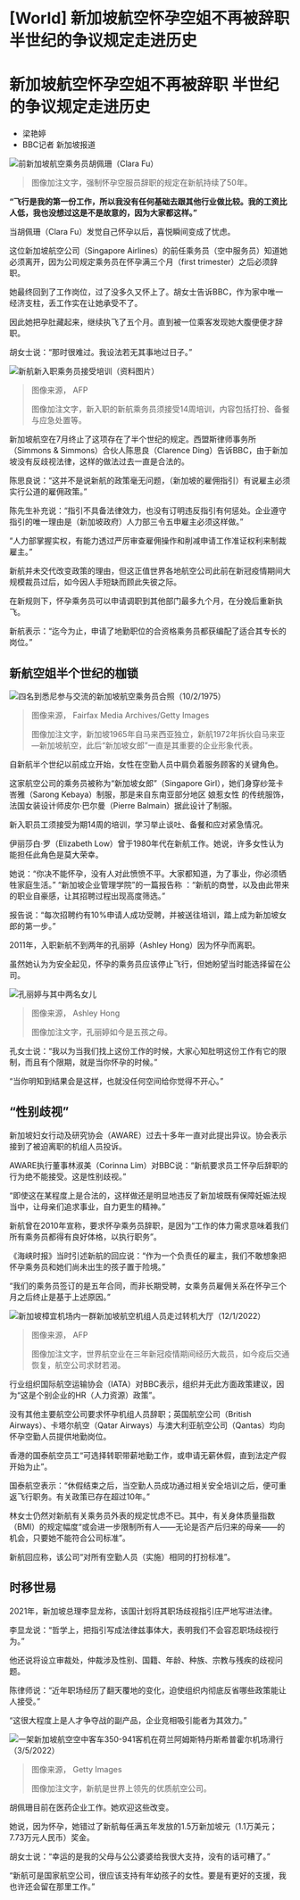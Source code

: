# [World] 新加坡航空怀孕空姐不再被辞职 半世纪的争议规定走进历史

#  新加坡航空怀孕空姐不再被辞职 半世纪的争议规定走进历史

  * 梁艳婷 
  * BBC记者 新加坡报道 


![前新加坡航空乘务员胡佩珊（Clara Fu）](_127601388_clarafu1.jpg)

> 图像加注文字，强制怀孕空服员辞职的规定在新航持续了50年。

**“飞行是我的第一份工作，所以我没有任何基础去跟其他行业做比较。我的工资比人低，我也没想过这是不是故意的，因为大家都这样。”**

当胡佩珊（Clara Fu）发觉自己怀孕以后，喜悦瞬间变成了忧虑。

这位新加坡航空公司（Singapore Airlines）的前任乘务员（空中服务员）知道她必须离开，因为公司规定乘务员在怀孕满三个月（first trimester）之后必须辞职。

她最终回到了工作岗位，过了没多久又怀上了。胡女士告诉BBC，作为家中唯一经济支柱，丢工作实在让她承受不了。

因此她把孕肚藏起来，继续执飞了五个月。直到被一位乘客发现她大腹便便才辞职。

胡女士说：“那时很难过。我设法若无其事地过日子。”

![新航新入职乘务员接受培训（资料图片）](_127934451_gettyimages-119904864.jpg)

> 图像来源，  AFP
>
> 图像加注文字，新入职的新航乘务员须接受14周培训，内容包括打扮、备餐与应急处置等。

新加坡航空在7月终止了这项存在了半个世纪的规定。西盟斯律师事务所（Simmons & Simmons）合伙人陈思良（Clarence Ding）告诉BBC，由于新加坡没有反歧视法律，这样的做法过去一直是合法的。

陈思良说：“这并不是说新航的政策毫无问题，（新加坡的雇佣指引）有说雇主必须实行公道的雇佣政策。”

陈先生补充说：“指引不具备法律效力，也没有订明违反指引有何惩处。企业遵守指引的唯一理由是（新加坡政府）人力部三令五申雇主必须这样做。”

“人力部掌握实权，有能力透过严厉审查雇佣操作和削减申请工作准证权利来制裁雇主。”

新航并未交代改变政策的理由，但这正值世界各地航空公司此前在新冠疫情期间大规模裁员过后，如今因人手短缺而顾此失彼之际。

在新规则下，怀孕乘务员可以申请调职到其他部门最多九个月，在分娩后重新执飞。

新航表示：“迄今为止，申请了地勤职位的合资格乘务员都获编配了适合其专长的岗位。”

##  新航空姐半个世纪的枷锁

![四名到悉尼参与交流的新加坡航空乘务员合照（10/2/1975）](_127925688_gettyimages-1080951838.jpg)

> 图像来源，  Fairfax Media Archives/Getty Images
>
> 图像加注文字，新加坡1965年自马来西亚独立，新航1972年拆伙自马来亚—新加坡航空，此后“新加坡女郎”一直是其重要的企业形象代表。

自新航半个世纪以前成立开始，女性在空勤人员中肩负着服务顾客的关键角色。

这家航空公司的乘务员被称为“新加坡女郎”（Singapore Girl），她们身穿纱笼卡峇雅（Sarong Kebaya）制服，那是来自东南亚部分地区 娘惹女性  的传统服饰，法国女装设计师皮尔·巴尔曼（Pierre Balmain）据此设计了制服。

新入职员工须接受为期14周的培训，学习举止谈吐、备餐和应对紧急情况。

伊丽莎白·罗（Elizabeth Low）曾于1980年代在新航工作。她说，许多女性认为能担任此角色是莫大荣幸。

她说：“你决不能怀孕，没有人对此愤愤不平。大家都知道，为了事业，你必须牺牲家庭生活。”
 “新加坡企业管理学院”的一篇报告称  ：“新航的商誉，以及由此带来的职业自豪感，让其招聘过程出现高度筛选。”

报告说：“每次招聘约有10%申请人成功受聘，并被送往培训，踏上成为新加坡女郎的第一步。”

2011年，入职新航不到两年的孔丽婷（Ashley Hong）因为怀孕而离职。

虽然她认为为安全起见，怀孕的乘务员应该停止飞行，但她盼望当时能选择留在公司。

![孔丽婷与其中两名女儿](_127820153_ashleyhong.jpg)

> 图像来源，  Ashley Hong
>
> 图像加注文字，孔丽婷如今是五孩之母。

孔女士说：“我以为当我们找上这份工作的时候，大家心知肚明这份工作有它的限制，而且有个限期，就是当你怀孕的时候。”

“当你明知到结果会是这样，也就没任何空间给你觉得不开心。”

##  “性别歧视”

新加坡妇女行动及研究协会（AWARE）过去十多年一直对此提出异议。协会表示接到了被迫离职的机组人员投诉。

AWARE执行董事林淑美（Corinna Lim）对BBC说：“新航要求员工怀孕后辞职的行为绝不能接受。这是性别歧视。”

“即使这在某程度上是合法的，这样做还是明显地违反了新加坡既有保障妊娠法规当中，让母亲们追求事业，自力更生的精神。”

新航曾在2010年宣称，要求怀孕乘务员辞职，是因为“工作的体力需求意味着我们所有乘务员都得有良好体格，以执行职务”。

《海峡时报》当时引述新航的回应说：“作为一个负责任的雇主，我们不敢想象把怀孕乘务员和她们尚未出生的孩子置于险境。”

“我们的乘务员签订的是五年合同，而非长期受聘，女乘务员雇佣关系在怀孕三个月之后终止是基于上述原因。”

![新加坡樟宜机场内一群新加坡航空机组人员走过转机大厅（12/1/2022）](_127925690_gettyimages-1237669623.jpg)

> 图像来源，  AFP
>
> 图像加注文字，世界航空业在三年新冠疫情期间经历大裁员，如今疫后交通恢复，航空公司求财若渴。

行业组织国际航空运输协会（IATA）对BBC表示，组织并无此方面政策建议，因为“这是个别企业的HR（人力资源）政策”。

没有其他主要航空公司要求怀孕机组人员辞职；英国航空公司（British Airways）、卡塔尔航空（Qatar Airways）与澳大利亚航空公司（Qantas）均向怀孕空勤人员提供地勤岗位。

香港的国泰航空员工“可选择转职带薪地勤工作，或申请无薪休假，直到法定产假开始为止”。

国泰航空表示：“休假结束之后，当空勤人员成功通过相关安全培训之后，便可重返飞行职务。有关政策已存在超过10年。”

林女士仍然对新航有关乘务员外表的规定忧虑不已。其中，有关身体质量指数（BMI）的规定幅度“或会进一步限制所有人——无论是否产后归来的母亲——的机会，只要她不能符合公司标准”。

新航回应称，该公司“对所有空勤人员（实施）相同的打扮标准”。

##  时移世易

2021年，新加坡总理李显龙称，该国计划将其职场歧视指引庄严地写进法律。

李显龙说：“哲学上，把指引写成法律兹事体大，表明我们不会容忍职场歧视行为。”

他还说将设立审裁处，仲裁涉及性别、国籍、年龄、种族、宗教与残疾的歧视问题。

陈律师说：“近年职场经历了翻天覆地的变化，迫使组织内彻底反省哪些政策能让人接受。”

“这很大程度上是人才争夺战的副产品，企业竞相吸引能者为其效力。”

![一架新加坡航空空中客车350-941客机在荷兰阿姆斯特丹斯希普霍尔机场滑行（3/5/2022）](_127925686_77b1a5f8-2b43-4f3a-bad5-a98bdd4c14f7.jpg)

> 图像来源，  Getty Images
>
> 图像加注文字，新航是世界上领先的优质航空公司。

胡佩珊目前在医药企业工作。她欢迎这些改变。

她说，因为怀孕，她错过了新航每任满五年发放的1.5万新加坡元（1.1万美元；7.73万元人民币）奖金。

胡女士说：“幸运的是我的父母与公公婆婆给我很大支持，没有的话可糟了。”

“新航可是国家航空公司，很应该支持有年幼孩子的女性。要是有更好的支援，我也许还会留在那里工作。”


